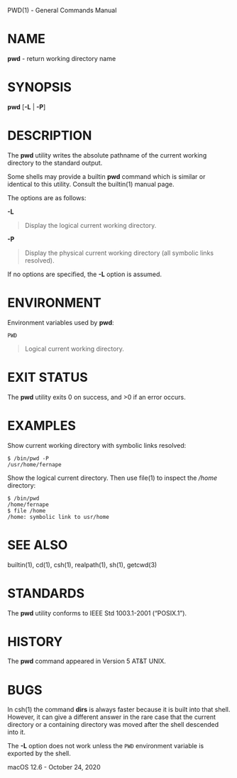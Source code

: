 PWD(1) - General Commands Manual

# NAME

**pwd** - return working directory name

# SYNOPSIS

**pwd**
\[**-L**&nbsp;|&nbsp;**-P**]

# DESCRIPTION

The
**pwd**
utility writes the absolute pathname of the current working directory to
the standard output.

Some shells may provide a builtin
**pwd**
command which is similar or identical to this utility.
Consult the
builtin(1)
manual page.

The options are as follows:

**-L**

> Display the logical current working directory.

**-P**

> Display the physical current working directory (all symbolic links resolved).

If no options are specified, the
**-L**
option is assumed.

# ENVIRONMENT

Environment variables used by
**pwd**:

`PWD`

> Logical current working directory.

# EXIT STATUS

The **pwd** utility exits&#160;0 on success, and&#160;&gt;0 if an error occurs.

# EXAMPLES

Show current working directory with symbolic links resolved:

	$ /bin/pwd -P
	/usr/home/fernape

Show the logical current directory.
Then use
file(1)
to inspect the
*/home*
directory:

	$ /bin/pwd
	/home/fernape
	$ file /home
	/home: symbolic link to usr/home

# SEE ALSO

builtin(1),
cd(1),
csh(1),
realpath(1),
sh(1),
getcwd(3)

# STANDARDS

The
**pwd**
utility conforms to
IEEE Std 1003.1-2001 (&#8220;POSIX.1&#8221;).

# HISTORY

The
**pwd**
command appeared in
Version&#160;5 AT&T UNIX.

# BUGS

In
csh(1)
the command
**dirs**
is always faster because it is built into that shell.
However, it can give a different answer in the rare case
that the current directory or a containing directory was moved after
the shell descended into it.

The
**-L**
option does not work unless the
`PWD`
environment variable is exported by the shell.

macOS 12.6 - October 24, 2020
